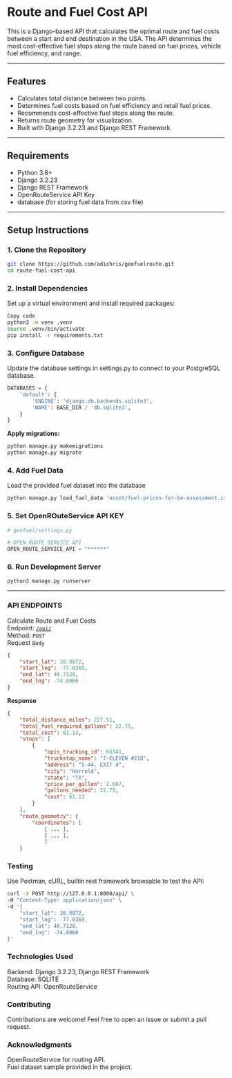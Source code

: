 # **Route and Fuel Cost API**

This is a Django-based API that calculates the optimal route and fuel costs between a start and end destination in the USA. The API determines the most cost-effective fuel stops along the route based on fuel prices, vehicle fuel efficiency, and range.

---

## **Features**

- Calculates total distance between two points.
- Determines fuel costs based on fuel efficiency and retail fuel prices.
- Recommends cost-effective fuel stops along the route.
- Returns route geometry for visualization.
- Built with Django 3.2.23 and Django REST Framework.

---

## **Requirements**

- Python 3.8+
- Django 3.2.23
- Django REST Framework
- OpenRouteService API Key
- database (for storing fuel data from csv file)

---

## **Setup Instructions**

### **1. Clone the Repository**
```bash
git clone https://github.com/adichris/geofuelroute.git
cd route-fuel-cost-api
```

### **2. Install Dependencies**
Set up a virtual environment and install required packages:

```bash
Copy code
python3 -m venv .venv
source .venv/bin/activate
pip install -r requirements.txt
```

### **3. Configure Database**
Update the database settings in settings.py to connect to your PostgreSQL database.

```python
DATABASES = {
    'default': {
        'ENGINE': 'django.db.backends.sqlite3',
        'NAME': BASE_DIR / 'db.sqlite3',
    }
}
```
**Apply migrations:**
```bash
python manage.py makemigrations
python manage.py migrate
```

### **4. Add Fuel Data**
Load the provided fuel dataset into the database

```bash
python manage.py load_fuel_data 'asset/fuel-prices-for-be-assessment.csv'
```

### **5. Set OpenROuteService API KEY**
```python
# geofuel/settings.py

# OPEN ROUTE SERVICE API
OPEN_ROUTE_SERVICE_API = "******"
```

### **6. Run Development Server**
```bash
python3 manage.py runserver
```

<hr>

### **API ENDPOINTS**
Calculate Route and Fuel Costs <br>
Endpoint: <code>[/api/](http://127.0.0.1:8000/api/) </code>
<br>Method: <code>POST</code>
<br>Request <code>Body</code>
```json
{
    "start_lat": 38.9072,
    "start_lng": -77.0369,
    "end_lat": 40.7128,
    "end_lng": -74.0060
}
```
**Response**
```json
{
    "total_distance_miles": 227.51,
    "total_fuel_required_gallons": 22.75,
    "total_cost": 61.13,
    "stops": [
        {
            "opis_trucking_id": 66341,
            "truckstop_name": "7-ELEVEN #218",
            "address": "I-44, EXIT 4",
            "city": "Harrold",
            "state": "TX",
            "price_per_gallon": 2.687,
            "gallons_needed": 22.75,
            "cost": 61.13
        }
    ],
    "route_geometry": {
        "coordinates": [
            [ ... ],
            [ ... ],
            ]
    }
```

### Testing
Use Postman, cURL, builtin rest framework browsable to test the API:
```bash
curl -X POST http://127.0.0.1:8000/api/ \
-H "Content-Type: application/json" \
-d '{
    "start_lat": 38.9072,
    "start_lng": -77.0369,
    "end_lat": 40.7128,
    "end_lng": -74.0060
}'

```

### Technologies Used
Backend: Django 3.2.23, Django REST Framework
<br>Database: SQLITE
<br>Routing API: OpenRouteService

### Contributing
Contributions are welcome! Feel free to open an issue or submit a pull request.


### Acknowledgments
OpenRouteService for routing API.
<br>Fuel dataset sample provided in the project.
